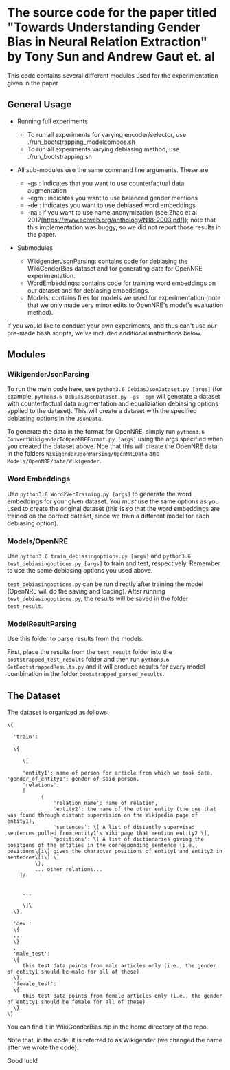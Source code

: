 # The source code for the paper titled "Towards Understanding Gender Bias in Neural Relation Extraction" by Tony Sun and Andrew Gaut et. al

This code contains several different modules used for the experimentation given in the paper

## General Usage

* Running full experiments
  * To run all experiments for varying encoder/selector, use ./run_bootstrapping_modelcombos.sh
  * To run all experiments varying debiasing method, use ./run_bootstrapping.sh

* All sub-modules use the same command line arguments. These are
  * -gs : indicates that you want to use counterfactual data augmentation
  * -egm : indicates you want to use balanced gender mentions
  * -de : indicates you want to use debiased word embeddings
  * -na : if you want to use name anonymization (see Zhao et al 2017[https://www.aclweb.org/anthology/N18-2003.pdf]); note that this implementation was buggy, so we did not report those results in the paper.  
  
  
* Submodules
  * WikigenderJsonParsing: contains code for debiasing the WikiGenderBias dataset and for generating data for OpenNRE experimentation.
  * WordEmbeddings: contains code for training word embeddings on our dataset and for debiasing embeddings.
  * Models: contains files for models we used for experimentation (note that we only made very minor edits to OpenNRE's model's evaluation method).
  
  
If you would like to conduct your own experiments, and thus can't use our pre-made bash scripts, we've included additional instructions below.

## Modules
  
### WikigenderJsonParsing

To run the main code here, use `python3.6 DebiasJsonDataset.py [args]` (for example, `python3.6 DebiasJsonDataset.py -gs -egm` will generate a dataset with counterfactual data augmentation and equaliziation debiasing options applied to the dataset). This will create a dataset with the specified debiasing options in the `JsonData`.

To generate the data in the format for OpenNRE, simply run `python3.6 ConvertWikigenderToOpenNREFormat.py [args]` using the args specified when you created the dataset above. Noe that this will create the OpenNRE data in the folders `WikigenderJsonParsing/OpenNREData` and `Models/OpenNRE/data/Wikigender`. 

### Word Embeddings
Use `python3.6 Word2VecTraining.py [args]` to generate the word embeddings for your given dataset. You *must* use the same options as you used to create the original dataset (this is so that the word embeddings are trained on the correct dataset, since we train a different model for each debiasing option).


### Models/OpenNRE

Use `python3.6 train_debiasingoptions.py [args]` and `python3.6 test_debiasingoptions.py [args]` to train and test, respectively. Remember to use the same debiasing options you used above.

`test_debiasingoptions.py` can be run directly after training the model (OpenNRE will do the saving and loading). After running `test_debiasingoptions.py`, the results will be saved in the folder `test_result`.


### ModelResultParsing

Use this folder to parse results from the models.

First, place the results from the `test_result` folder into the `bootstrapped_test_results` folder and then run `python3.6 GetBootstrappedResults.py` and it will produce results for every model combination in the folder `bootstrapped_parsed_results`.

## The Dataset

The dataset is organized as follows:
```
\{  

  'train':  
  
  \{  
  
     \[  
     
     'entity1': name of person for article from which we took data, 'gender_of_entity1': gender of said person, 
     'relations':
     [
           {
               'relation_name': name of relation,
               'entity2': the name of the other entity (the one that was found through distant supervision on the Wikipedia page of entity1),
               'sentences': \[ A list of distantly supervised sentences pulled from entity1's Wiki page that mention entity2 \],
               'positions': \[ A list of dictionaries giving the positions of the entities in the corresponding sentence (i.e., positions\[i\] gives the character positions of entity1 and entity2 in sentences\[i\] \]
         \},
         ... other relations...
    ]/

     
     ...
     
     \]\
  \},
  
  'dev': 
  \{ 
  ...
  \}
  ,
  'male_test':
  \{
     this test data points from male articles only (i.e., the gender of entity1 should be male for all of these)
  \},
  'female_test':
  \{
     this test data points from female articles only (i.e., the gender of entity1 should be female for all of these)
  \},
\}
```

You can find it in WikiGenderBias.zip in the home directory of the repo.

Note that, in the code, it is referred to as Wikigender (we changed the name after we wrote the code).



Good luck!



